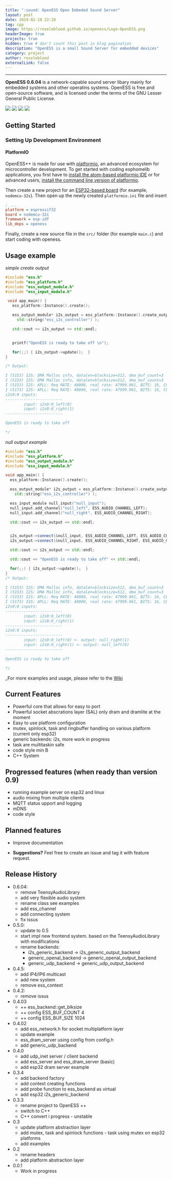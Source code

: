 ```yaml
---
title: ":sound: OpenESS Open Embeded Sound Server"
layout: post
date: 2019-02-10 22:10
tag: cpp
image: https://roseleblood.github.io/openess/Logo-OpenESS.png
headerImage: true
projects: true
hidden: true # don't count this post in blog pagination
description: "OpenESS is a small Sound Server for embedded devices"
category: project
author: roseleblood
externalLink: false
---
```


---


**OpenESS 0.6.04**   is a network-capable sound server libary mainly for embedded systems and other operatins systems.
OpenESS is free and open-source software, and is licensed under the terms of the GNU Lesser General Public License.

<a href="https://www.codacy.com/app/RoseLeBlood/openess?utm_source=github.com&amp;utm_medium=referral&amp;utm_content=RoseLeBlood/openess&amp;utm_campaign=Badge_Grade"><img src="https://api.codacy.com/project/badge/Grade/4f0ba2c68a904b8da2f1d45d5f3596d4"/></a>
<img src="https://img.shields.io/github/license/RoseLeBlood/Openess.svg"/>
<img src="https://img.shields.io/github/last-commit/roseleblood/openess.svg"/>
<a href="https://twitter.com/padersophia">
<img src="https://img.shields.io/twitter/follow/padersophia.svg"></a>


## Getting Started

### Setting Up Development Environment

#### PlatformIO

OpenESS++ is made for use with [platformio](http://platformio.org/), an advanced ecosystem for microcontroller
development. To get started with coding esphomelib applications, you first have to
[install the atom-based platformio IDE](http://platformio.org/platformio-ide) or for advanced users,
[install the command line version of platformio](http://docs.platformio.org/en/latest/installation.html).

Then create a new project for an [ESP32-based board](http://docs.platformio.org/en/latest/platforms/espressif32.html#boards)
(for example, `nodemcu-32s`). Then open up the newly created `platformio.ini` file and insert

```ini
; ...
platform = espressif32
board = nodemcu-32s
framework = esp-idf
lib_deps = openess
```
Finally, create a new source file in the `src/` folder (for example `main.c`) and start coding with openess.

## Usage example

_simple create output_
```cpp
#include "ess.h"
#include "ess_platform.h"
#include "ess_output_module.h"
#include "ess_input_module.h"

 void app_main() {
   ess_platform::Instance().create();

   ess_output_module* i2s_output = ess_platform::Instance().create_output(ESS_OUTPUT_GENERIC_I2S,
     std::string("ess_i2s_controller") );

   std::cout << i2s_output << std::endl;


   printf("OpenESS is ready to take off \n");

   for(;;) { i2s_output->update();  }
}

/* Output:

I (5153) I2S: DMA Malloc info, datalen=blocksize=512, dma_buf_count=3
I (5153) I2S: DMA Malloc info, datalen=blocksize=512, dma_buf_count=3
I (5153) I2S: APLL: Req RATE: 48000, real rate: 47999.961, BITS: 16, CLKM: 1, BCK_M: 8, MCLK: 12287990.000, SCLK: 1535998.750000, diva: 1, divb: 0
I (5173) I2S: APLL: Req RATE: 48000, real rate: 47999.961, BITS: 16, CLKM: 1, BCK_M: 8, MCLK: 12287990.000, SCLK: 1535998.750000, diva: 1, divb: 0
i2s0:0 inputs:
-------------------------
        input: i2s0:0_left(0)
        input: i2s0:0_right(1)
-------------------------

OpenESS is ready to take off

*/
```

_null output example_
```cpp
#include "ess.h"
#include "ess_platform.h"
#include "ess_output_module.h"
#include "ess_input_module.h"

void app_main() {
  ess_platform::Instance().create();

  ess_output_module* i2s_output = ess_platform::Instance().create_output(ESS_OUTPUT_GENERIC_I2S,
    std::string("ess_i2s_controller") );

  ess_input_module null_input("null_input");
  null_input.add_channel("null_left", ESS_AUDIO_CHANNEL_LEFT);
  null_input.add_channel("null_right", ESS_AUDIO_CHANNEL_RIGHT);

  std::cout << i2s_output << std::endl;


  i2s_output->connect(&null_input, ESS_AUDIO_CHANNEL_LEFT, ESS_AUDIO_CHANNEL_RIGHT);
  i2s_output->connect(&null_input, ESS_AUDIO_CHANNEL_RIGHT, ESS_AUDIO_CHANNEL_LEFT);

  std::cout << i2s_output << std::endl;

  std::cout << "OpenESS is ready to take off" << std::endl;

  for(;;) { i2s_output->update();  }
}
/* Output:

I (5153) I2S: DMA Malloc info, datalen=blocksize=512, dma_buf_count=3
I (5153) I2S: DMA Malloc info, datalen=blocksize=512, dma_buf_count=3
I (5153) I2S: APLL: Req RATE: 48000, real rate: 47999.961, BITS: 16, CLKM: 1, BCK_M: 8, MCLK: 12287990.000, SCLK: 1535998.750000, diva: 1, divb: 0
I (5173) I2S: APLL: Req RATE: 48000, real rate: 47999.961, BITS: 16, CLKM: 1, BCK_M: 8, MCLK: 12287990.000, SCLK: 1535998.750000, diva: 1, divb: 0
i2s0:0 inputs:
-------------------------
        input: i2s0:0_left(0)
        input: i2s0:0_right(1)
-------------------------
i2s0:0 inputs:
-------------------------
        input: i2s0:0_left(0) <- output: null_right(1)
        input: i2s0:0_right(1) <- output: null_left(0)
-------------------------

OpenESS is ready to take off

*/
```
_For more examples and usage, please refer to the [Wiki][wiki]

## Current Features

* Powerful core that allows for easy to port
* Powerful socket abscrations layer (SAL) only dram and dramlite at the moment
* Easy to use platform configuration
* mutex, spinlock, task and ringbuffer handling on various platform (current only esp32)
* generic backends:  i2s, more work in progress
* task are multitaskin safe
* code style min B
* C++ System

## Progressed features (when ready than version 0.9)

* running example server on esp32 and linux
* audio mixing from multiple clients
* MQTT status upport and logging
* mDNS
* code style

## Planned features

* Improve documentation

* **Suggestions?** Feel free to create an issue and tag it with feature request.


## Release History
* 0.6.04:
  - remove TeensyAudioLibrary
  - add very flexible audio system
  - rename class see examples
  - add ess_channel
  - add connecting system
  - fix issus
* 0.5.0:
  - update to 0.5
  - start impl new frontend system. based on the TeensyAudioLibrary with modifications
  - rename backends:
      - i2s_generic_backend -> i2s_generic_output_backend
      - generic_openal_backend -> generic_openal_output_backend
      - generic_udp_backend -> generic_udp_output_backend
* 0.4.5:
  - add IP4/IP6 multicast
  - add new system
  - remove ess_context
* 0.4.2:
  - remove issus
* 0.4.03
  - ++ ess_backend::get_blksize
  - ++ config ESS_BUF_COUNT 4
  - ++ config ESS_BUF_SIZE      1024
* 0.4.02
  - add ess_network.h for socket multiplatform layer
  - update example
  - ess_dram_server using config from config.h
  - add generic_udp_backend
* 0.4.0
  - add udp_inet server / client backend
  - add ess_server and ess_dram_server (basic)
  - add esp32 dram server example
* 0.3.4
  - add backend factory
  - add context creating functions
  - add probe function to ess_backend as virtual
  - add esp32 i2s_generic_backend
* 0.3.3
  - rename project to OpenESS ++
  - switch to C++
  - C++ convert i progress - unstable
* 0.3
  - update platform abstraction layer
  - add mutex, task and spinlock functions - task using mutex on esp32 platforms
  - add examples
* 0.2
  - rename headers
  - add platform abstraction layer
* 0.0.1
  - Work in progress


[wiki]: https://github.com/RoseLeBlood/openess/wiki
